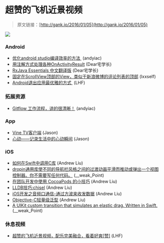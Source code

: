 # 超赞的飞机近景视频

> 原文链接：[http://gank.io/2016/01/05](http://gank.io/2016/01/05)

![](http://ww2.sinaimg.cn/large/7a8aed7bjw1ezodh37eadj20n90qotfr.jpg)

### Android

* [优化android studio编译效率的方法&nbsp;](https://github.com/bboyfeiyu/android) (andyiac)
* [用注解方式处理各种OnActivityResult](https://github.com/vanniktech/OnActivityResult) (Dear宅学长)
* [RxJava Essentials 中文翻译版](https://github.com/yuxingxin/RxJava) (Dear宅学长)
* [固定在ScrollView顶部的View，类似于新浪微博的评论列表的顶部](http://my.oschina.net/Hideeee/blog/500933?fromerr=oC2NQvGn) (lxxself)
* [Android退出应用最优雅的方式&nbsp;](http://android.jobbole.com/82316/) (LHF)

### 拓展资源

* [Gitflow 工作流程，讲的很清晰！](https://github.com/oldratlee/translations/blob/master/git) (andyiac)

### App

* [Vine TV客户端](https://github.com/hitherejoe/Vineyard) (Jason)
* [心动&mdash;&mdash;记录生活中的心动瞬间](https://github.com/maxiee/HeartBeat) (Jason)

### iOS

* [如何在Swift中调用C库](http://hearrain.com/2016/01/855?hmsr=toutiao.io&amp) (Andrew Liu)
* [dropin通用库使不同的导航栏风格之间的过渡动画平滑而推动或弹出一个视图控制器。你不需要写任何代码。](https://github.com/MoZhouqi/KMNavigationBarTransition) (__weak_Point)
* [在团队开发中使用 CocoaPods 的小技巧](http://swift.gg/2015/12/31/cocoapods) (Andrew Liu)
* [LLDB技巧:chisel](http://www.jianshu.com/p/afaaacc55460) (Andrew Liu)
* [iOS开发之音频口通信-通过方波来收发数据](http://www.jianshu.com/p/649e2c341c00) (Andrew Liu)
* [Objective-C轻量级泛型](http://www.cnblogs.com/zenny) (Andrew Liu)
* [A UIKit custom transition that simulates an elastic drag. Written in Swift.](https://github.com/lkzhao/ElasticTransition) (__weak_Point)

### 休息视频

* [超赞的飞机近景视频，配乐完美融合，看着好爽[赞]](http://video.weibo.com/show?fid=1034) (LHF)


